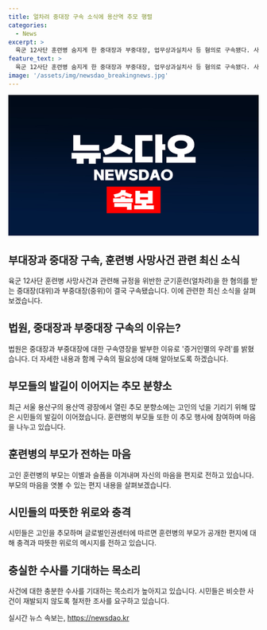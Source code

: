 ```yaml
---
title: 얼차려 중대장 구속 소식에 용산역 추모 행렬
categories:
  - News
excerpt: >
  육군 12사단 훈련병 숨지게 한 중대장과 부중대장, 업무상과실치사 등 혐의로 구속됐다. 사건과 관련해 춘천지법은 증거인멸 우려로 구속영장을 발부했다. 훈련병의 부모 등 추모 행사에 참석한 시민들의 발길이 끊이지 않았고, 숨진 훈련병의 모친은 감정적인 편지를 공개해 군기훈련의 문제점을 적나라하게 지적했다. 클릭을 유도하는 강렬한 요약문을 작성하실 건가요?
feature_text: >
  육군 12사단 훈련병 숨지게 한 중대장과 부중대장, 업무상과실치사 등 혐의로 구속됐다. 사건과 관련해 춘천지법은 증거인멸 우려로 구속영장을 발부했다. 훈련병의 부모 등 추모 행사에 참석한 시민들의 발길이 끊이지 않았고, 숨진 훈련병의 모친은 감정적인 편지를 공개해 군기훈련의 문제점을 적나라하게 지적했다. 클릭을 유도하는 강렬한 요약문을 작성하실 건가요?
image: '/assets/img/newsdao_breakingnews.jpg'
---
```


<p><img src="/assets/img/newsdao_breakingnews.jpg" alt="koreaapp 속보" /></p>

<h2 data-ke-size="size26">부대장과 중대장 구속, 훈련병 사망사건 관련 최신 소식</h2>

<p data-ke-size="size16">육군 12사단 훈련병 사망사건과 관련해 규정을 위반한 군기훈련(얼차려)을 한 혐의를 받는 중대장(대위)과 부중대장(중위)이 결국 구속됐습니다. 이에 관련한 최신 소식을 살펴보겠습니다.</p>

<h2 data-ke-size="size26">법원, 중대장과 부중대장 구속의 이유는?</h2>

<p data-ke-size="size16">법원은 중대장과 부중대장에 대한 구속영장을 발부한 이유로 '증거인멸의 우려'를 밝혔습니다. 더 자세한 내용과 함께 구속의 필요성에 대해 알아보도록 하겠습니다.</p>

<h2 data-ke-size="size26">부모들의 발길이 이어지는 추모 분향소</h2>

<p data-ke-size="size16">최근 서울 용산구의 용산역 광장에서 열린 추모 분향소에는 고인의 넋을 기리기 위해 많은 시민들의 발길이 이어졌습니다. 훈련병의 부모들 또한 이 추모 행사에 참여하며 마음을 나누고 있습니다.</p>

<h2 data-ke-size="size26">훈련병의 부모가 전하는 마음</h2>

<p data-ke-size="size16">고인 훈련병의 부모는 이별과 슬픔을 이겨내며 자신의 마음을 편지로 전하고 있습니다. 부모의 마음을 엿볼 수 있는 편지 내용을 살펴보겠습니다.</p>

<h2 data-ke-size="size26">시민들의 따뜻한 위로와 충격</h2>

<p data-ke-size="size16">시민들은 고인을 추모하며 글로벌인권센터에 따르면 훈련병의 부모가 공개한 편지에 대해 충격과 따뜻한 위로의 메시지를 전하고 있습니다.</p>

<h2 data-ke-size="size26">충실한 수사를 기대하는 목소리</h2>

<p data-ke-size="size16">사건에 대한 충분한 수사를 기대하는 목소리가 높아지고 있습니다. 시민들은 비슷한 사건이 재발되지 않도록 철저한 조사를 요구하고 있습니다.</p>
실시간 뉴스 속보는, <a href="https://newsdao.kr" rel="dofollow">https://newsdao.kr</a>



